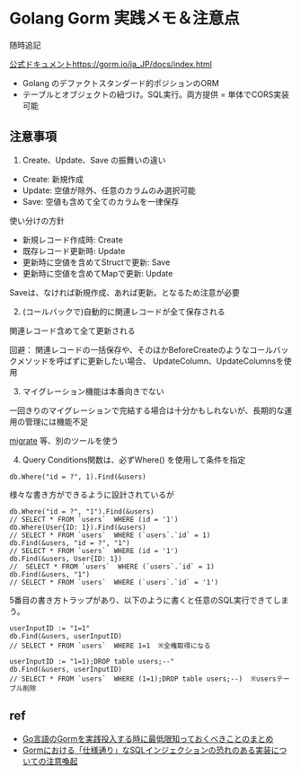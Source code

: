 # Golang Gorm 実践メモ＆注意点

随時追記

[公式ドキュメント]()https://gorm.io/ja_JP/docs/index.html

- Golang のデファクトスタンダード的ポジションのORM
- テーブルとオブジェクトの紐づけ。SQL実行。両方提供 = 単体でCORS実装可能

## 注意事項

1. Create、Update、Save の振舞いの違い

- Create: 新規作成
- Update: 空値が除外、任意のカラムのみ選択可能
- Save: 空値も含めて全てのカラムを一律保存

使い分けの方針

- 新規レコード作成時: Create
- 既存レコード更新時: Update
- 更新時に空値を含めてStructで更新: Save
- 更新時に空値を含めてMapで更新: Update

Saveは、なければ新規作成、あれば更新。となるため注意が必要

2. (コールバックで)自動的に関連レコードが全て保存される

関連レコード含めて全て更新される

回避： 関連レコードの一括保存や、そのほかBeforeCreateのようなコールバックメソッドを呼ばずに更新したい場合、 UpdateColumn、UpdateColumnsを使用

3. マイグレーション機能は本番向きでない

一回きりのマイグレーションで完結する場合は十分かもしれないが、長期的な運用の管理には機能不足

[migrate](https://github.com/golang-migrate/migrate) 等、別のツールを使う

4. Query Conditions関数は、必ずWhere() を使用して条件を指定

```golang
db.Where("id = ?", 1).Find(&users)
```

様々な書き方ができるように設計されているが

```golang
db.Where("id = ?", "1").Find(&users)
// SELECT * FROM `users`  WHERE (id = '1')
db.Where(User{ID: 1}).Find(&users)
// SELECT * FROM `users`  WHERE (`users`.`id` = 1)
db.Find(&users, "id = ?", "1")
// SELECT * FROM `users`  WHERE (id = '1')
db.Find(&users, User{ID: 1})
//  SELECT * FROM `users`  WHERE (`users`.`id` = 1)
db.Find(&users, "1")
// SELECT * FROM `users`  WHERE (`users`.`id` = '1') 
```

5番目の書き方トラップがあり、以下のように書くと任意のSQL実行できてしまう。

```golang
userInputID := "1=1"
db.Find(&users, userInputID)
// SELECT * FROM `users`  WHERE 1=1  ※全権取得になる

userInputID := "1=1);DROP table users;--"
db.Find(&users, userInputID)
// SELECT * FROM `users`  WHERE (1=1);DROP table users;--)  ※usersテーブル削除
```

## ref

- [Go言語のGormを実践投入する時に最低限知っておくべきことのまとめ](https://qiita.com/ttiger55/items/3606b8dd570637c12387)
- [Gormにおける「仕様通り」なSQLインジェクションの恐れのある実装についての注意喚起](https://tech.andpad.co.jp/entry/2022/02/18/140000)
